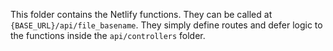 This folder contains the Netlify functions.
They can be called at `{BASE_URL}/api/file_basename`.
They simply define routes and defer logic to
the functions inside the `api/controllers` folder.
